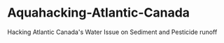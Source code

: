 # Aquahacking-Atlantic-Canada
Hacking Atlantic Canada's Water Issue on Sediment and Pesticide runoff 
